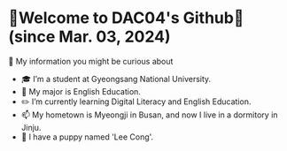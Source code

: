 # 🌼Welcome to DAC04's Github🌼 (since Mar. 03, 2024)
💭 My information you might be curious about
- 🎓 I’m a student at Gyeongsang National University.
- 📖 My major is English Education.
- ✏️ I’m currently learning Digital Literacy and English Education.
- 📫 My hometown is Myeongji in Busan, and now I live in a dormitory in Jinju.
- 🐾 I have a puppy named 'Lee Cong'.

